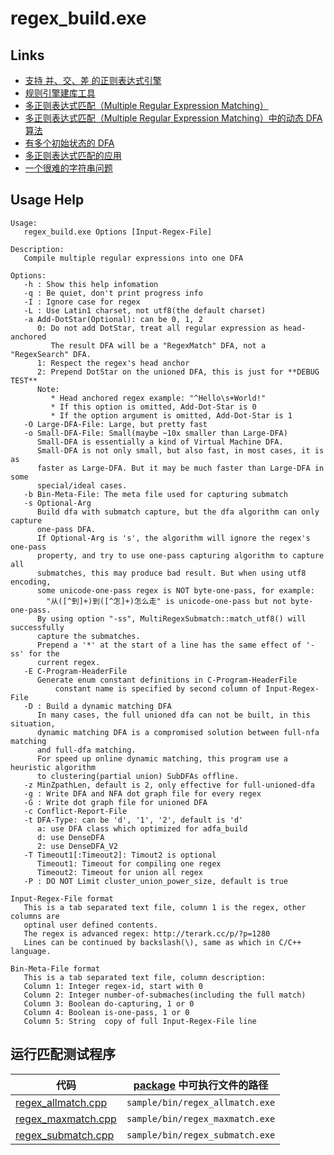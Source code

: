 # regex\_build.exe

## Links
* [支持 并、交、差 的正则表达式引擎](http://nark.cc/p/?p=1280)
* [规则引擎建库工具](http://nark.cc/p/?p=177)
* [多正则表达式匹配（Multiple Regular Expression Matching）](http://nark.cc/p/?p=174)
* [多正则表达式匹配（Multiple Regular Expression Matching）中的动态 DFA 算法](http://nark.cc/p/?p=178)
* [有多个初始状态的 DFA](http://nark.cc/p/?p=176)
* [多正则表达式匹配的应用](http://nark.cc/p/?p=1428)
* [一个很难的字符串问题](http://nark.cc/p/?p=153)

## Usage Help

```text
Usage:
   regex_build.exe Options [Input-Regex-File]

Description:
   Compile multiple regular expressions into one DFA

Options:
   -h : Show this help infomation
   -q : Be quiet, don't print progress info
   -I : Ignore case for regex
   -L : Use Latin1 charset, not utf8(the default charset)
   -a Add-DotStar(Optional): can be 0, 1, 2
      0: Do not add DotStar, treat all regular expression as head-anchored
         The result DFA will be a "RegexMatch" DFA, not a "RegexSearch" DFA.
      1: Respect the regex's head anchor
      2: Prepend DotStar on the unioned DFA, this is just for **DEBUG TEST**
      Note:
         * Head anchored regex example: "^Hello\s+World!"
         * If this option is omitted, Add-Dot-Star is 0
         * If the option argument is omitted, Add-Dot-Star is 1
   -O Large-DFA-File: Large, but pretty fast
   -o Small-DFA-File: Small(maybe ~10x smaller than Large-DFA)
      Small-DFA is essentially a kind of Virtual Machine DFA.
      Small-DFA is not only small, but also fast, in most cases, it is as
      faster as Large-DFA. But it may be much faster than Large-DFA in some
      special/ideal cases.
   -b Bin-Meta-File: The meta file used for capturing submatch
   -s Optional-Arg
      Build dfa with submatch capture, but the dfa algorithm can only capture
      one-pass DFA.
      If Optional-Arg is 's', the algorithm will ignore the regex's one-pass
      property, and try to use one-pass capturing algorithm to capture all
      submatches, this may produce bad result. But when using utf8 encoding,
      some unicode-one-pass regex is NOT byte-one-pass, for example:
        "从([^到]+)到([^怎]+)怎么走" is unicode-one-pass but not byte-one-pass.
      By using option "-ss", MultiRegexSubmatch::match_utf8() will successfully
      capture the submatches.
      Prepend a '*' at the start of a line has the same effect of '-ss' for the
      current regex.
   -E C-Program-HeaderFile
      Generate enum constant definitions in C-Program-HeaderFile
          constant name is specified by second column of Input-Regex-File
   -D : Build a dynamic matching DFA
      In many cases, the full unioned dfa can not be built, in this situation,
      dynamic matching DFA is a compromised solution between full-nfa matching
      and full-dfa matching.
      For speed up online dynamic matching, this program use a heuristic algorithm
      to clustering(partial union) SubDFAs offline.
   -z MinZpathLen, default is 2, only effective for full-unioned-dfa
   -g : Write DFA and NFA dot graph file for every regex
   -G : Write dot graph file for unioned DFA
   -c Conflict-Report-File
   -t DFA-Type: can be 'd', '1', '2', default is 'd'
      a: use DFA class which optimized for adfa_build
      d: use DenseDFA
      2: use DenseDFA_V2
   -T Timeout1[:Timeout2]: Timout2 is optional
      Timeout1: Timeout for compiling one regex
      Timeout2: Timeout for union all regex
   -P : DO NOT Limit cluster_union_power_size, default is true

Input-Regex-File format
   This is a tab separated text file, column 1 is the regex, other columns are
   optinal user defined contents.
   The regex is advanced regex: http://terark.cc/p/?p=1280
   Lines can be continued by backslash(\), same as which in C/C++ language.

Bin-Meta-File format
   This is a tab separated text file, column description:
   Column 1: Integer regex-id, start with 0
   Column 2: Integer number-of-submaches(including the full match)
   Column 3: Boolean do-capturing, 1 or 0
   Column 4: Boolean is-one-pass, 1 or 0
   Column 5: String  copy of full Input-Regex-File line
```

## 运行匹配测试程序

|代码|[package](https://terark.com/zh/download/tools/latest) 中可执行文件的路径|
|----|----|
|[regex_allmatch.cpp](../../samples/src/regex_allmatch.cpp)|`sample/bin/regex_allmatch.exe`|
|[regex_maxmatch.cpp](../../samples/src/regex_maxmatch.cpp)|`sample/bin/regex_maxmatch.exe`|
|[regex_submatch.cpp](../../samples/src/regex_submatch.cpp)|`sample/bin/regex_submatch.exe`|



